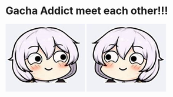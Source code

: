 <html>
  <head>
    <title>Life is a misery</title>
  </head>
  
  <body>
    <h1>Gacha Addict meet each other!!!</h1>
    <img src="OIP2.jpg" width="216" height="184">
    <img src="OIP.jpg" width="216" height="184">
  </body>
</html>
